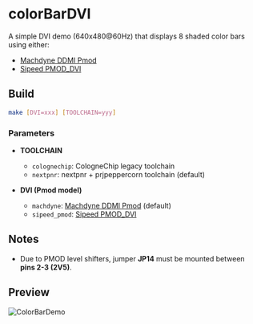 # colorBarDVI

A simple DVI demo (640x480@60Hz) that displays 8 shaded color bars using either:
- [Machdyne DDMI Pmod](https://machdyne.com/product/ddmi-pmod/)
- [Sipeed PMOD_DVI](https://wiki.sipeed.com/hardware/en/tang/tang-PMOD/FPGA_PMOD.html#PMOD_DVI)

## Build

```bash
make [DVI=xxx] [TOOLCHAIN=yyy]
```

### Parameters

- **TOOLCHAIN**
  - `colognechip`: CologneChip legacy toolchain
  - `nextpnr`: nextpnr + prjpeppercorn toolchain (default)

- **DVI (Pmod model)**
  - `machdyne`: [Machdyne DDMI Pmod](https://machdyne.com/product/ddmi-pmod/) (default)
  - `sipeed_pmod`: [Sipeed PMOD_DVI](https://wiki.sipeed.com/hardware/en/tang/tang-PMOD/FPGA_PMOD.html#PMOD_DVI)

## Notes

- Due to PMOD level shifters, jumper **JP14** must be mounted between **pins 2-3 (2V5)**.

## Preview

![ColorBarDemo](gatemateDVI.jpg)